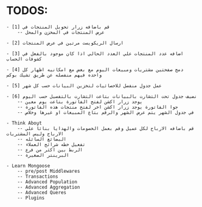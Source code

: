 # TODOS:

    - [1] قم باضافه زرار تحويل المنتجات في
        -- عرض المنتجات في المخزن والمحل

    - [2] ارسال الريكويست مرتين في عرض المنتجات

    - [3] اضافه عدد المنتجات علي العدد الحالي اذا كان موجود بالفعل في كشوفات الحساب

    - [4] دمج صفحتين مشتريات ومبيعات اليوم مع بعض مع امكانيه اظهار كل واحده فيهم منفصله عن طريق تشيك بوكس

    - [5] عمل جدول منفصل للاحصائيات لتخزين البيانات حسب كل شهر

    - [6] نضيف جدول تحت التشارت بالبيانات بتاعت التشارت بالتفصيل حسب اليوم
        -- يوجد زرار اكشن لفتح الفاتورة بتاعت يوم معين
        -- جوا الفاتورة يوجد زرار اكشن اخر لفتح منتجات هذه الفاتورة
        -- في جدول الشهر يتم عرض الشهر والرقم بتاع المبيعات او غيرها وخلاص

    - Think About
        -- قم باضافه الارباح لكل عميل وقم بعمل الخصومات والهدايا بنائاً علي الارباح وليس المشتريات
        -- البضائع السائله
        -- تفعيل خطه شرائح العملاء
        -- الربط بين اكثر من فرع
        -- البرينتر الصغيرة

    - Learn Mongoose
        -- pre/post Middlewares
        -- Transactions
        -- Advanced Population
        -- Advanced Aggregation
        -- Advanced Queres
        -- Plugins

